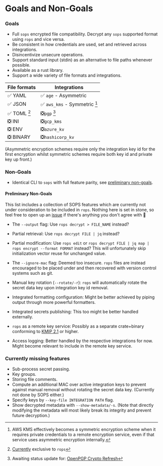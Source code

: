 # Goals and Non-Goals

### Goals

* Full `sops` encrypted file compatibility. Decrypt any `sops` supported format using `rops` and vice versa.
* Be consistent in how credentials are used, set and retrieved across integrations.
* Disincentivize unsecure operations.
* Support standard input (stdin) as an alternative to file paths whenever possible.
* Available as a rust library.
* Support a wide variety of file formats and integrations.

|File formats  | Integrations                  |
| ---          | ---                           |
| ✅ YAML      | ✅ `age` - Asymmetric         |
| ✅ JSON      | ✅ `aws_kms` - Symmetric [^1] |
| ✅ TOML [^2] | ❎`pgp` [^3]                  |
| ❎ INI       | ❎`gcp_kms`                   |
| ❎ ENV       | ❎`azure_kv`                  |
| ❎ BINARY    | ❎`hashicorp_kv`              |

(Asymmetric encryption schemes require only the integration key id for the first encryption whilst symmetric schemes require both key id and private key up front.)

[^1]: AWS KMS effectively becomes a symmetric encryption scheme when it requires private credentials to a remote encryption service, even if that service uses asymmetric encryption internally.

[^2]: [Currently](https://github.com/getsops/sops/pull/812) exclusive to `rops`

[^3]: Awaiting status update for: [OpenPGP Crypto Refresh](https://datatracker.ietf.org/doc/draft-ietf-openpgp-crypto-refresh/)

### Non-Goals


* Identical CLI to `sops` with full feature parity, see [preliminary non-goals](#preliminary-non-goals).

#### Preliminary Non-Goals

This list includes a collection of SOPS features which are currently not under consideration to be included in `rops`. Nothing here is set in stone, so feel free to open up an [issue](https://github.com/gibbz00/rops/issues) if there's anything you don't agree with 🙂

- The `--output` flag: Use `rops decrypt > FILE_NAME` instead?

- Partial retrieval: Use `rops decrypt FILE | jq` instead?

- Partial modification: 
  Use `rops edit` or `rops decrypt FILE | jq map | rops encrypt --format FORMAT` instead? This will unfortunately skip initialization vector reuse for unchanged value.

- The `--ignore-mac` flag: Deemed too insecure. `rops` files are instead encouraged to be placed under and then recovered with version control systems such as git.

- Manual key rotation (`--rotate/-r`): `rops` will automatically rotate the secret data key upon integration key id removal.

- Integrated formatting configuration: Might be better achieved by piping output through more powerful formatters.

- Integrated secrets publishing: This too might be better handled externally.

- `rops` as a remote key service: Possibly as a separate crate+binary conforming to [KMIP 2.1](https://en.wikipedia.org/wiki/Key_Management_Interoperability_Protocol) or higher.

- Access logging: Better handled by the respective integrations for now. Might become relevant to include in the remote key service.

### Currently missing features

- Sub-process secret passing. 
- Key groups.
- Storing file comments.
- Compute an additional MAC over active integration keys to prevent against manual removal without rotating the secret data key. (Currently not done by SOPS either.)
- Specify keys by `--key-file INTEGRATION PATH` flag.
- Show decrypted metadata with `--show-metadata/-s`. (Note that directly modifying the metadata will most likely break its integrity and prevent future decryption.)
